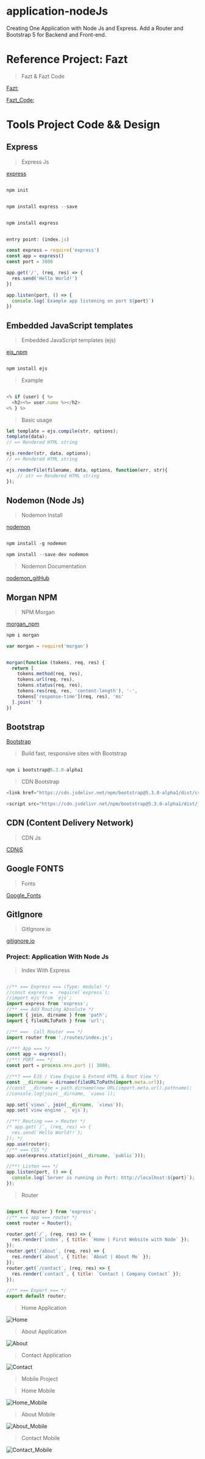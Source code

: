 # application-nodeJs

Creating One Application with Node Js and Express. Add a Router and Bootstrap 5 for Backend and Front-end.  

# Reference Project: Fazt

> Fazt & Fazt Code

[Fazt](https://www.youtube.com/@FaztTech);

[Fazt_Code](https://www.youtube.com/@FaztCode);

# Tools Project Code && Design

## Express

> Express Js

[express](https://expressjs.com/es/)

```javascript

npm init

```

```javascript

npm install express --save

```

```javascript

npm install express

```

```javascript

entry point: (index.js)

```

```javascript
const express = require('express')
const app = express()
const port = 3000

app.get('/', (req, res) => {
  res.send('Hello World!')
})

app.listen(port, () => {
  console.log(`Example app listening on port ${port}`)
})
```

## Embedded JavaScript templates

> Embedded JavaScript templates (ejs)

[ejs_npm](https://www.npmjs.com/package/ejs)

```javascript

npm install ejs

```

> Example

```javascript

<% if (user) { %>
  <h2><%= user.name %></h2>
<% } %>

```

> Basic usage

```javascript
let template = ejs.compile(str, options);
template(data);
// => Rendered HTML string

ejs.render(str, data, options);
// => Rendered HTML string

ejs.renderFile(filename, data, options, function(err, str){
    // str => Rendered HTML string
});

```

## Nodemon (Node Js)

> Nodemon Install

[nodemon](https://nodemon.io/)

```javascript

npm install -g nodemon

npm install --save-dev nodemon

```

> Nodemon Documentation

[nodemon_gitHub](https://github.com/remy/nodemon#nodemon)

## Morgan NPM

> NPM Morgan

[morgan_npm](https://www.npmjs.com/package/morgan)

```javascript
npm i morgan
```

```javascript
var morgan = require('morgan')
```

```javascript

morgan(function (tokens, req, res) {
  return [
    tokens.method(req, res),
    tokens.url(req, res),
    tokens.status(req, res),
    tokens.res(req, res, 'content-length'), '-',
    tokens['response-time'](req, res), 'ms'
  ].join(' ')
})

```

## Bootstrap

[Bootstrap](https://getbootstrap.com/)

> Build fast, responsive sites with Bootstrap

```javascript

npm i bootstrap@5.3.0-alpha1

```

> CDN Bootstrap

```javascript
<link href="https://cdn.jsdelivr.net/npm/bootstrap@5.3.0-alpha1/dist/css/bootstrap.min.css">

<script src="https://cdn.jsdelivr.net/npm/bootstrap@5.3.0-alpha1/dist/js/bootstrap.bundle.min.js" </script>

```

## CDN (Content Delivery Network)

> CDN Js

[CDNjS](https://cdnjs.com/)

## Google FONTS

> Fonts

[Google_Fonts](https://fonts.google.com/)

## GitIgnore

> GitIgnore.io

[gitignore.io](https://www.toptal.com/developers/gitignore/)

### Project: Application With Node Js

> Index With Express

```javascript

//** === Express === (Type: module) */
//const express =  require(`express`);
//import ejs from `ejs`;
import express from 'express';
//** === Add Routing Absolute */
import { join, dirname } from 'path';
import { fileURLToPath } from 'url';

//** ===  Call Router === */
import router from './routes/index.js';

//**! App === */
const app = express();
//**! PORT === */
const port = process.env.port || 3000;

//**? === EJS / View Engine & Extend HTML & Rout View */
const __dirname = dirname(fileURLToPath(import.meta.url));
//const __dirname = path.dirname(new URL(import.meta.url).pathname);
//console.log(join(__dirname, `views`));

app.set(`views`, join(__dirname, `views`));
app.set(`view engine`, `ejs`);

//**! Routing === > Router */
/* app.get(`/`, (req, res) => {
  res.send(`Hello World!!`);
}); */
app.use(router);
//** === CSS */
app.use(express.static(join(__dirname, `public`)));

//**! Listen === */
app.listen(port, () => {
  console.log(`Server is running in Port: http://localhost:${port}`);
});

```

> Router

```javascript

import { Router } from 'express';
//** === app === router */
const router = Router();

router.get(`/`, (req, res) => {
  res.render(`index`, { title: `Home | First Website with Node` });
});
router.get(`/about`, (req, res) => {
  res.render(`about`, { title: `About | About Me` });
});
router.get(`/contact`, (req, res) => {
  res.render(`contact`, { title: `Contact | Company Contact` });
});

//** === Export === */
export default router;

```

> Home Application

![Home](./src/img/deskHome.png)

> About Application

![About](./src/img/deskAbout.png)

> Contact Application

![Contact](./src/img/deskContact.png)

> Mobile Project

> Home Mobile

![Home_Mobile](./src/img/mobHome.png)

> About Mobile

![About_Mobile](./src/img/mobAbout.png)

> Contact Mobile

![Contact_Mobile](./src/img/mobContact.png)
